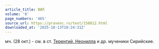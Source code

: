 ```yaml
---
article_title: ВИЛ
volume: '8'
page_numbers: '465'
source_url: https://pravenc.ru/text/158612.html
downloaded_at: '2025-10-13T10:24:31Z'
---
```


мч. (28 окт.) - см. в ст. [Терентий, Неонилла](<https://pravenc.ru/text/Терентий  Неонилла.html>) и др. мученики Сирийские.
